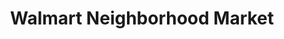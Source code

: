 ---
title: "Walmart Neighborhood Market"
url: /mobile/walmart-neighborhood-market-north-university/
shop: Supermarkt
---
